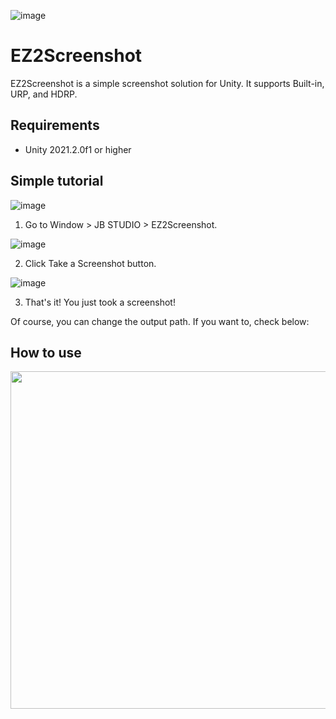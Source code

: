 ![image](https://user-images.githubusercontent.com/18626148/166096262-8f22b2d9-5566-4d87-844a-9db006e64b0a.png)
# EZ2Screenshot
EZ2Screenshot is a simple screenshot solution for Unity. It supports Built-in, URP, and HDRP.

## Requirements
- Unity 2021.2.0f1 or higher

## Simple tutorial

![image](https://user-images.githubusercontent.com/18626148/166056306-c15209a6-05d7-434c-9a01-15caa4d94819.png)

1. Go to Window > JB STUDIO > EZ2Screenshot.

![image](https://user-images.githubusercontent.com/18626148/166093823-9ea5da0c-f4fb-4a99-be98-f7aea3547988.png)

2. Click Take a Screenshot button.

![image](https://user-images.githubusercontent.com/18626148/166060007-2b5f2072-4b0c-47f4-b132-02b86149cb8b.png)

3. That's it! You just took a screenshot!

Of course, you can change the output path. If you want to, check below:

## How to use
<img src="https://user-images.githubusercontent.com/18626148/166093881-2293110c-d089-44fc-806c-e04bde40e45d.png" width="960" height="540"/>